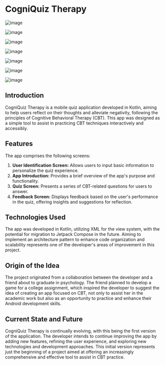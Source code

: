 # CogniQuiz Therapy

![image](https://github.com/Wisley56/CogniQuiz-Therapy/assets/126832538/a366bdfe-bd9d-4d73-8819-205c74ef4480)

![image](https://github.com/Wisley56/CogniQuiz-Therapy/assets/126832538/bde92198-90d6-48ac-95a3-91bb76e72b4e)

![image](https://github.com/Wisley56/CogniQuiz-Therapy/assets/126832538/f8d9ad8e-1fc6-46eb-803f-37d0d6accbd0)

![image](https://github.com/Wisley56/CogniQuiz-Therapy/assets/126832538/991302f2-e803-44f2-9488-13c23634d902)

![image](https://github.com/Wisley56/CogniQuiz-Therapy/assets/126832538/9332de84-5861-4ae8-9741-d004aea85e26)

![image](https://github.com/Wisley56/CogniQuiz-Therapy/assets/126832538/5498d619-191b-47f4-ac94-a3e4e47587cd)

![image](https://github.com/Wisley56/CogniQuiz-Therapy/assets/126832538/c37ecbc6-a475-4272-bdea-dd0e9b4a4010)



## Introduction

CogniQuiz Therapy is a mobile quiz application developed in Kotlin, aiming to help users reflect on their thoughts and alleviate negativity, following the principles of Cognitive Behavioral Therapy (CBT). This app was designed as a simple tool to assist in practicing CBT techniques interactively and accessibly.

## Features

The app comprises the following screens:

1. **User Identification Screen:** Allows users to input basic information to personalize the quiz experience.
2. **App Introduction:** Provides a brief overview of the app's purpose and functionality.
3. **Quiz Screen:** Presents a series of CBT-related questions for users to answer.
4. **Feedback Screen:** Displays feedback based on the user's performance in the quiz, offering insights and suggestions for reflection.

## Technologies Used

The app was developed in Kotlin, utilizing XML for the view system, with the potential for migration to Jetpack Compose in the future. Aiming to implement an architecture pattern to enhance code organization and scalability represents one of the developer's areas of improvement in this project.

## Origin of the Idea

The project originated from a collaboration between the developer and a friend about to graduate in psychology. The friend planned to develop a game for a college assignment, which inspired the developer to suggest the idea of ​​creating an app focused on CBT, not only to assist her in the academic work but also as an opportunity to practice and enhance their Android development skills.

## Current State and Future

CogniQuiz Therapy is continually evolving, with this being the first version of the application. The developer intends to continue improving the app by adding new features, refining the user experience, and exploring new technologies and development approaches. This initial version represents just the beginning of a project aimed at offering an increasingly comprehensive and effective tool to assist in CBT practice.
